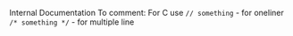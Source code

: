 Internal Documentation
To comment: 
For C use 
`// something` - for oneliner
`/* something */` - for multiple line
